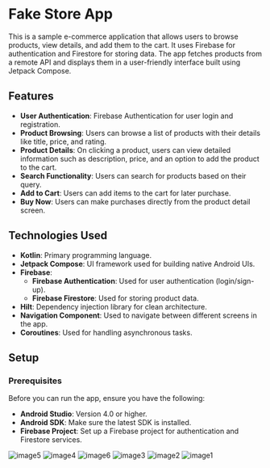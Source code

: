 # Fake Store App

This is a sample e-commerce application that allows users to browse products, view details, and add them to the cart. It uses Firebase for authentication and Firestore for storing data. The app fetches products from a remote API and displays them in a user-friendly interface built using Jetpack Compose.

## Features

- **User Authentication**: Firebase Authentication for user login and registration.
- **Product Browsing**: Users can browse a list of products with their details like title, price, and rating.
- **Product Details**: On clicking a product, users can view detailed information such as description, price, and an option to add the product to the cart.
- **Search Functionality**: Users can search for products based on their query.
- **Add to Cart**: Users can add items to the cart for later purchase.
- **Buy Now**: Users can make purchases directly from the product detail screen.

## Technologies Used

- **Kotlin**: Primary programming language.
- **Jetpack Compose**: UI framework used for building native Android UIs.
- **Firebase**: 
    - **Firebase Authentication**: Used for user authentication (login/sign-up).
    - **Firebase Firestore**: Used for storing product data.
- **Hilt**: Dependency injection library for clean architecture.
- **Navigation Component**: Used to navigate between different screens in the app.
- **Coroutines**: Used for handling asynchronous tasks.

## Setup

### Prerequisites

Before you can run the app, ensure you have the following:

- **Android Studio**: Version 4.0 or higher.
- **Android SDK**: Make sure the latest SDK is installed.
- **Firebase Project**: Set up a Firebase project for authentication and Firestore services.

![image5](https://github.com/user-attachments/assets/4afd90da-c0a5-4703-b22e-8b4074c605a6)
![image4](https://github.com/user-attachments/assets/10b71e78-a3b9-4676-86a1-7b0bd81adfa4)
![image6](https://github.com/user-attachments/assets/ab881a15-22ea-494a-9968-d7b41cb9b181)
![image3](https://github.com/user-attachments/assets/0d0740c4-fcc2-4cdd-ac04-4d52bf236c83)
![image2](https://github.com/user-attachments/assets/593a57b1-e90d-402b-afbb-d4c5477a33f6)
![image1](https://github.com/user-attachments/assets/e7e68f79-56dc-4b7a-8cb6-6c9aa3e5b084)



